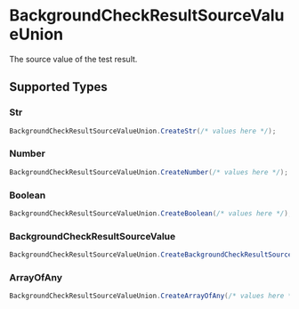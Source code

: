 # BackgroundCheckResultSourceValueUnion

The source value of the test result.


## Supported Types

### Str

```csharp
BackgroundCheckResultSourceValueUnion.CreateStr(/* values here */);
```

### Number

```csharp
BackgroundCheckResultSourceValueUnion.CreateNumber(/* values here */);
```

### Boolean

```csharp
BackgroundCheckResultSourceValueUnion.CreateBoolean(/* values here */);
```

### BackgroundCheckResultSourceValue

```csharp
BackgroundCheckResultSourceValueUnion.CreateBackgroundCheckResultSourceValue(/* values here */);
```

### ArrayOfAny

```csharp
BackgroundCheckResultSourceValueUnion.CreateArrayOfAny(/* values here */);
```
